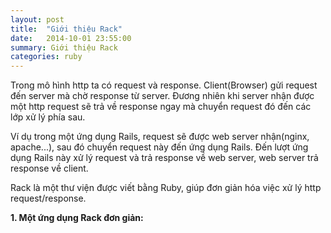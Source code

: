 ```yaml
---
layout: post
title:  "Giới thiệu Rack"
date:   2014-10-01 23:55:00
summary: Giới thiệu Rack
categories: ruby
---
```


Trong mô hình http ta có request và response. Client(Browser) gửi request đến server mà chờ response từ server.
Đương nhiên khi server nhận được một http request sẽ trả về response ngay mà chuyển request đó đến các lớp xử lý
phía sau.

Ví dụ trong một ứng dụng Rails, request sẽ được web server nhận(nginx, apache...), sau đó chuyển request này đến ứng dụng
Rails. Đến lượt ứng dụng Rails này xử lý request và trả response về web server, web server trả response về client.

Rack là một thư viện được viết bằng Ruby, giúp đơn giản hóa việc xử lý http request/response.

__1. Một ứng dụng Rack đơn giản:__

